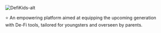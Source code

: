 
![DefiKids-alt](https://github.com/defikids/.github/assets/66887028/b0c428d1-9af4-4cc6-affe-4a1ae80e72a3)


⭐️ An empowering platform aimed at equipping the upcoming generation with De-Fi tools, tailored for youngsters and overseen by parents.


